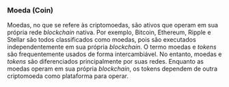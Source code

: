 ### Moeda (Coin)

Moedas, no que se refere às criptomoedas, são ativos que operam em sua própria rede _blockchain_ nativa. Por exemplo, Bitcoin, Ethereum, Ripple e Stellar são todos classificados como moedas, pois são executados independentemente em sua própria _blockchain_. O termo moedas e _tokens_ são frequentemente usados ​​de forma intercambiável. No entanto, moedas e _tokens_ são diferenciados principalmente por suas redes. Enquanto as moedas operam em sua própria _blockchain_, os tokens dependem de outra criptomoeda como plataforma para operar.
